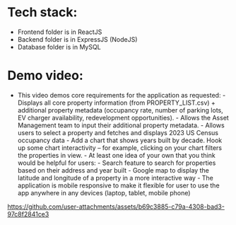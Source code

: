 # Tech stack:
- Frontend folder is in ReactJS
- Backend folder is in ExpressJS (NodeJS)
- Database folder is in MySQL

# Demo video:
- This video demos core requirements for the application as requested:
        - Displays all core property information (from PROPERTY_LIST.csv) + additional property metadata (occupancy rate, number of parking lots, EV charger availability, redevelopment opportunities).
        - Allows the Asset Management team to input their additional property metadata.
        - Allows users to select a property and fetches and displays 2023 US Census occupancy data
        - Add a chart that shows years built by decade. Hook up some chart interactivity – for example, clicking on your chart filters the properties in view.
        - At least one idea of your own that you think would be helpful for users:
              - Search feature to search for properties based on their address and year built
              - Google map to display the latitude and longitude of a property in a more interactive way
              - The application is mobile responsive to make it flexible for user to use the app anywhere in any devices (laptop, tablet, mobile phone)

https://github.com/user-attachments/assets/b69c3885-c79a-4308-bad3-97c8f2841ce3

